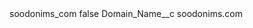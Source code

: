 <?xml version="1.0" encoding="UTF-8"?>
<CustomMetadata xmlns="http://soap.sforce.com/2006/04/metadata" xmlns:xsi="http://www.w3.org/2001/XMLSchema-instance" xmlns:xsd="http://www.w3.org/2001/XMLSchema">
    <label>soodonims_com</label>
    <protected>false</protected>
    <values>
        <field>Domain_Name__c</field>
        <value xsi:type="xsd:string">soodonims.com</value>
    </values>
</CustomMetadata>
